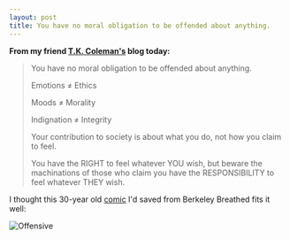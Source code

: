 ```yaml
---
layout: post
title: You have no moral obligation to be offended about anything.
---
```


**From my friend [T.K. Coleman's](http://tkcoleman.com/2019/04/10/on-being-offended/) blog today:**

<blockquote><p>You have no moral obligation to be offended about anything.</p>

<p>Emotions ≠ Ethics</p>

<p>Moods ≠ Morality</p>

<p>Indignation ≠ Integrity</p>

<p>Your contribution to society is about what you do, not how you claim to feel.</p>

<p>You have the RIGHT to feel whatever YOU wish, but beware the machinations of those who claim you have the RESPONSIBILITY to feel whatever THEY wish.</p></blockquote>

I thought this 30-year old [comic](https://www.reddit.com/r/funny/comments/2rvsbh/berkeley_breathed_nailed_it_thirty_years_ago/) I'd saved from Berkeley Breathed fits it well:

![Offensive](commonplace/assets/images/offensive.jpg)
